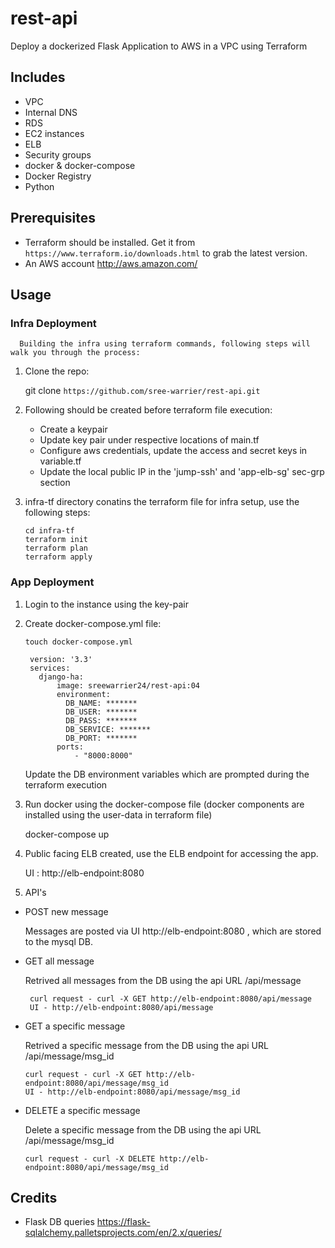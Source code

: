# rest-api

Deploy a dockerized Flask Application to AWS in a VPC using Terraform

Includes
--------

* VPC
* Internal DNS
* RDS
* EC2 instances
* ELB
* Security groups
* docker & docker-compose
* Docker Registry
* Python

Prerequisites
-------------

* Terraform should be installed. Get it from `https://www.terraform.io/downloads.html` to grab the latest version.
* An AWS account http://aws.amazon.com/

Usage
-----

### Infra Deployment

      Building the infra using terraform commands, following steps will walk you through the process:

1. Clone the repo:

      git clone `https://github.com/sree-warrier/rest-api.git`

2. Following should be created before terraform file execution:

    - Create a keypair
    - Update key pair under respective locations of main.tf
    - Configure aws credentials, update the access and secret keys in variable.tf
    - Update the local public IP in the 'jump-ssh' and 'app-elb-sg' sec-grp section

3. infra-tf directory conatins the terraform file for infra setup, use the following steps:

      ```
      cd infra-tf
      terraform init
      terraform plan
      terraform apply
      ```

### App Deployment

1. Login to the instance using the key-pair

2. Create docker-compose.yml file:

    ```touch docker-compose.yml```

        version: '3.3'
        services:
          django-ha:
              image: sreewarrier24/rest-api:04
              environment:
                DB_NAME: *******
                DB_USER: *******
                DB_PASS: *******
                DB_SERVICE: *******
                DB_PORT: *******
              ports:
                  - "8000:8000"

   Update the DB environment variables which are prompted during the terraform execution

3. Run docker using the docker-compose file (docker components are installed using the user-data in terraform file)

      docker-compose up

4. Public facing ELB created, use the ELB endpoint for accessing the app.

      UI : http://elb-endpoint:8080

5. API's

  * POST new message

    Messages are posted via UI http://elb-endpoint:8080 , which are stored to the mysql DB.

  * GET all message

    Retrived all messages from the DB using the api URL /api/message

      ```
       curl request - curl -X GET http://elb-endpoint:8080/api/message
       UI - http://elb-endpoint:8080/api/message
      ```

  * GET a specific message

    Retrived a specific message from the DB using the api URL /api/message/msg_id

      ```
      curl request - curl -X GET http://elb-endpoint:8080/api/message/msg_id
      UI - http://elb-endpoint:8080/api/message/msg_id
      ```

  * DELETE a specific message

    Delete a specific message from the DB using the api URL /api/message/msg_id

      ```
      curl request - curl -X DELETE http://elb-endpoint:8080/api/message/msg_id
      ```

## Credits

* Flask DB queries https://flask-sqlalchemy.palletsprojects.com/en/2.x/queries/
